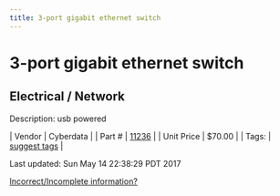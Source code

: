 ```yaml
---
title: 3-port gigabit ethernet switch
---
```


# 3-port gigabit ethernet switch
## Electrical / Network
Description: 	usb powered 

| Vendor | Cyberdata | 
| Part # | [11236](http://www.cyberdata.net/voip/011236v/) | 
| Unit Price | $70.00 | 
| Tags: | [suggest tags](https://docs.google.com/forms/d/e/1FAIpQLSeWyY8v3RgOty-MyWmh9U0iivNYN_molChYyS-0U-o-kOAv_g/viewform) | 

Last updated: Sun May 14 22:38:29 PDT 2017

 [Incorrect/Incomplete information?](https://docs.google.com/forms/d/e/1FAIpQLSeWyY8v3RgOty-MyWmh9U0iivNYN_molChYyS-0U-o-kOAv_g/viewform)